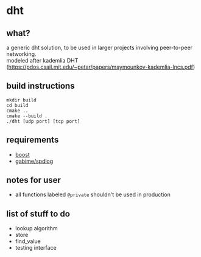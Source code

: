 # dht

## what?

a generic dht solution, to be used in larger projects involving peer-to-peer networking.  
modeled after kademlia DHT (https://pdos.csail.mit.edu/~petar/papers/maymounkov-kademlia-lncs.pdf)

## build instructions

```
mkdir build
cd build
cmake ..
cmake --build .
./dht [udp port] [tcp port]
```

## requirements

- [boost](http://boost.org)
- [gabime/spdlog](http://github.com/gabime/spdlog)

## notes for user

- all functions labeled `@private` shouldn't be used in production

## list of stuff to do

- lookup algorithm
- store
- find_value
- testing interface